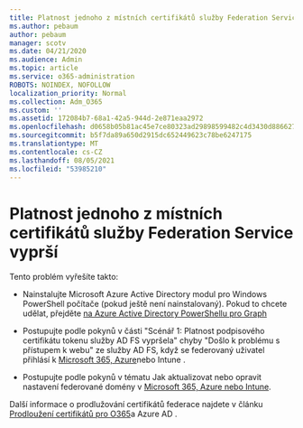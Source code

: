 ```yaml
---
title: Platnost jednoho z místních certifikátů služby Federation Service vyprší
ms.author: pebaum
author: pebaum
manager: scotv
ms.date: 04/21/2020
ms.audience: Admin
ms.topic: article
ms.service: o365-administration
ROBOTS: NOINDEX, NOFOLLOW
localization_priority: Normal
ms.collection: Adm_O365
ms.custom: ''
ms.assetid: 172084b7-68a1-42a5-944d-2e871eaa2972
ms.openlocfilehash: d0658b05b81ac45e7ce80323ad29898599482c4d3430d886627af6e9f8d136f6
ms.sourcegitcommit: b5f7da89a650d2915dc652449623c78be6247175
ms.translationtype: MT
ms.contentlocale: cs-CZ
ms.lasthandoff: 08/05/2021
ms.locfileid: "53985210"
---
```

# <a name="one-of-your-on-premises-federation-service-certificates-is-expiring"></a>Platnost jednoho z místních certifikátů služby Federation Service vyprší

Tento problém vyřešíte takto:
  
- Nainstalujte Microsoft Azure Active Directory modul pro Windows PowerShell počítače (pokud ještě není nainstalovaný). Pokud to chcete udělat, přejděte [na Azure Active Directory PowerShellu pro Graph](https://docs.microsoft.com/powershell/azure/active-directory/install-adv2?view=azureadps-2.0)
    
- Postupujte podle pokynů v části "Scénář 1: Platnost podpisového certifikátu tokenu služby AD FS vypršela" chyby "Došlo k problému s přístupem k webu" ze služby AD FS, když se federovaný uživatel přihlásí k [Microsoft 365, Azure](https://support.microsoft.com/help/2713898/there-was-a-problem-accessing-the-site-error-from-ad-fs-when-a-federat)nebo Intune .
    
- Postupujte podle pokynů v tématu Jak aktualizovat nebo opravit nastavení federované domény v [Microsoft 365, Azure nebo Intune](https://support.microsoft.com/help/2647048/how-to-update-or-repair-the-settings-of-a-federated-domain-in-office-3).
    
Další informace o prodlužování certifikátů federace najdete v článku [Prodloužení certifikátů pro O365](https://docs.microsoft.com/azure/active-directory/connect/active-directory-aadconnect-o365-certs)a Azure AD .
  

